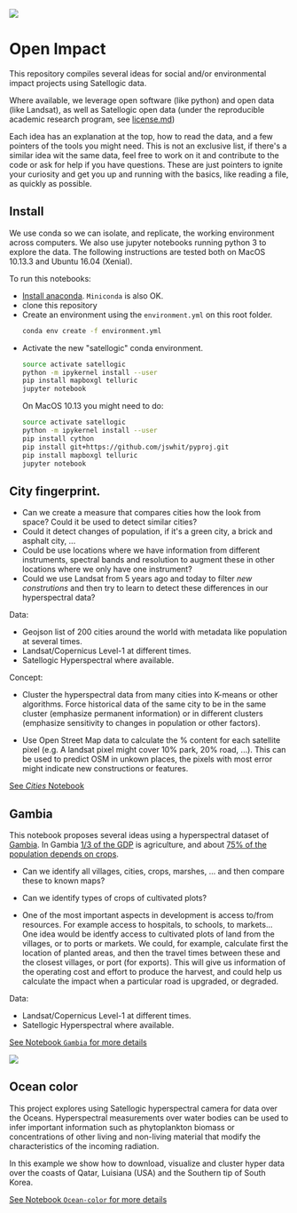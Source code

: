 ![](gambia.png)
# Open Impact

This repository compiles several ideas for social and/or environmental impact projects using Satellogic data.

Where available, we leverage open software (like python) and open data (like Landsat), as well as Satellogic open data (under the reproducible academic research program, see [license.md](license.md))


Each idea has an explanation at the top, how to read the data, and a few pointers of the tools you might need. This is not an exclusive list, if there's a similar idea wit the same data, feel free to work on it and contribute to the code or ask for help if you have questions. These are just pointers to ignite your curiosity and get you up and running with the basics, like reading a file, as quickly as possible.

## Install

We use conda so we can isolate, and replicate, the working environment across computers. We also use jupyter notebooks running python 3 to explore the data. The following instructions are tested both on MacOS 10.13.3 and Ubuntu 16.04 (Xenial).

To run this notebooks:
* [Install anaconda](https://conda.io/docs/installation.html). `Miniconda` is also OK.
* clone this repository
* Create an environment using the `environment.yml` on this root folder.
    ```sh
    conda env create -f environment.yml
    ```
* Activate the new "satellogic" conda environment.
    ```sh
    source activate satellogic
    python -m ipykernel install --user
    pip install mapboxgl telluric 
    jupyter notebook
    ```
    On MacOS 10.13 you might need to do:
    ```sh
    source activate satellogic
    python -m ipykernel install --user
    pip install cython
    pip install git+https://github.com/jswhit/pyproj.git
    pip install mapboxgl telluric
    jupyter notebook
    ```

## City fingerprint.

* Can we create a measure that compares cities how the look from space? Could it be used to detect similar cities?
* Could it detect changes of population, if it's a green city, a brick and asphalt city, ...
* Could be use locations where we have information from different instruments, spectral bands and resolution to augment these in other locations where we only have one instrument?
* Could we use Landsat from 5 years ago and today to filter *new construtions* and then try to learn to detect these differences in our hyperspectral data?

Data:
- Geojson list of 200 cities around the world with metadata like population at several times.
- Landsat/Copernicus Level-1 at different times.
- Satellogic Hyperspectral where available.

Concept:

- Cluster the hyperspectral data from many cities into K-means or other algorithms. Force historical data of the same city to be in the same cluster (emphasize permanent information) or in different clusters (emphasize sensitivity to changes in population or other factors).

- Use Open Street Map data to calculate the % content for each satellite pixel (e.g. A landsat pixel might cover 10% park, 20% road, ...). This can be used to predict OSM in unkown places, the pixels with most error might indicate new constructions or features.

[See *Cities* Notebook](cities/Cities.ipynb)



## Gambia

This notebook proposes several ideas using a hyperspectral dataset of [Gambia](https://en.wikipedia.org/wiki/The_Gambia). In Gambia [1/3 of the GDP](https://en.wikipedia.org/wiki/Economy_of_the_Gambia) is agriculture, and about [75% of the population depends on crops](https://rainforests.mongabay.com/deforestation/archive/Gambia.htm).

* Can we identify all villages, cities, crops, marshes, ... and then compare these to known maps?

* Can we identify types of crops of cultivated plots?

* One of the most important aspects in development is access to/from resources. For example access to  hospitals, to schools, to markets... One idea would be identfy access to cultivated plots of land from the villages, or to ports or markets. We could, for example, calculate first the location of planted areas, and then the travel times between these and the closest villages, or port (for exports). This will give us information of the operating cost and effort to produce the harvest, and could help us calculate the impact when a particular road is upgraded, or degraded.


Data:
- Landsat/Copernicus Level-1 at different times.
- Satellogic Hyperspectral where available.

[See Notebook `Gambia` for more details](gambia/Gambia.ipynb)

![](hyper.png)

## Ocean color

This project explores using Satellogic hyperspectral camera for data over the Oceans. Hyperspectral measurements over water bodies can be used to infer important information such as phytoplankton biomass or concentrations of other living and non-living material that modify the characteristics of the incoming radiation.

In this example we show how to download, visualize and cluster hyper data over the coasts of Qatar, Luisiana (USA) and the Southern tip of South Korea.

[See Notebook `Ocean-color` for more details](Ocean-color/Ocean-color.ipynb)
